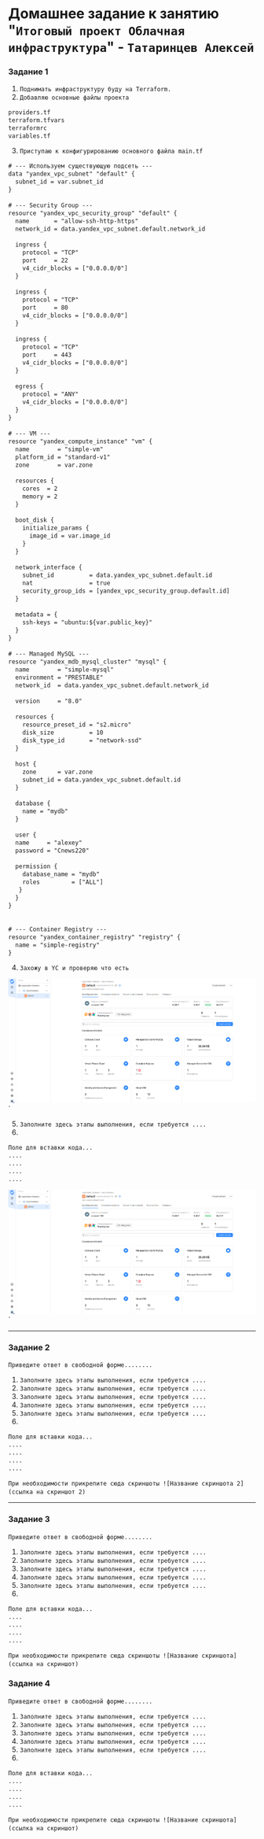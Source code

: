 # Домашнее задание к занятию "`Итоговый проект Облачная инфраструктура`" - `Татаринцев Алексей`


### Задание 1


1. `Поднимать инфраструктуру буду на Terraform.`
2. `Добавляю основные файлы проекта `

```
providers.tf
terraform.tfvars
terraformrc
variables.tf
```
3. `Приступаю к конфигурированию основного файла main.tf`

```
# --- Используем существующую подсеть ---
data "yandex_vpc_subnet" "default" {
  subnet_id = var.subnet_id
}

# --- Security Group ---
resource "yandex_vpc_security_group" "default" {
  name       = "allow-ssh-http-https"
  network_id = data.yandex_vpc_subnet.default.network_id

  ingress {
    protocol = "TCP"
    port     = 22
    v4_cidr_blocks = ["0.0.0.0/0"]
  }

  ingress {
    protocol = "TCP"
    port     = 80
    v4_cidr_blocks = ["0.0.0.0/0"]
  }

  ingress {
    protocol = "TCP"
    port     = 443
    v4_cidr_blocks = ["0.0.0.0/0"]
  }

  egress {
    protocol = "ANY"
    v4_cidr_blocks = ["0.0.0.0/0"]
  }
}

# --- VM ---
resource "yandex_compute_instance" "vm" {
  name        = "simple-vm"
  platform_id = "standard-v1"
  zone        = var.zone

  resources {
    cores  = 2
    memory = 2
  }

  boot_disk {
    initialize_params {
      image_id = var.image_id
    }
  }

  network_interface {
    subnet_id          = data.yandex_vpc_subnet.default.id
    nat                = true
    security_group_ids = [yandex_vpc_security_group.default.id]
  }

  metadata = {
    ssh-keys = "ubuntu:${var.public_key}"
  }
}

# --- Managed MySQL ---
resource "yandex_mdb_mysql_cluster" "mysql" {
  name        = "simple-mysql"
  environment = "PRESTABLE"
  network_id  = data.yandex_vpc_subnet.default.network_id

  version     = "8.0"  

  resources {
    resource_preset_id = "s2.micro"
    disk_size          = 10
    disk_type_id       = "network-ssd"
  }

  host {
    zone      = var.zone
    subnet_id = data.yandex_vpc_subnet.default.id
  }

  database {
    name = "mydb"
  }

  user {
  name     = "alexey"
  password = "Cnews220"

  permission {
    database_name = "mydb"
    roles         = ["ALL"]
   }
  }
}


# --- Container Registry ---
resource "yandex_container_registry" "registry" {
  name = "simple-registry"
}

```



4. `Захожу в YC и проверяю что есть`

![1](https://github.com/Foxbeerxxx/total_terraform/blob/main/img/img1.png)`

5. `Заполните здесь этапы выполнения, если требуется ....`
6. 

```
Поле для вставки кода...
....
....
....
....
```


![1](https://github.com/Foxbeerxxx/total_terraform/blob/main/img/img1.png)`


---

### Задание 2

`Приведите ответ в свободной форме........`

1. `Заполните здесь этапы выполнения, если требуется ....`
2. `Заполните здесь этапы выполнения, если требуется ....`
3. `Заполните здесь этапы выполнения, если требуется ....`
4. `Заполните здесь этапы выполнения, если требуется ....`
5. `Заполните здесь этапы выполнения, если требуется ....`
6. 

```
Поле для вставки кода...
....
....
....
....
```

`При необходимости прикрепитe сюда скриншоты
![Название скриншота 2](ссылка на скриншот 2)`


---

### Задание 3

`Приведите ответ в свободной форме........`

1. `Заполните здесь этапы выполнения, если требуется ....`
2. `Заполните здесь этапы выполнения, если требуется ....`
3. `Заполните здесь этапы выполнения, если требуется ....`
4. `Заполните здесь этапы выполнения, если требуется ....`
5. `Заполните здесь этапы выполнения, если требуется ....`
6. 

```
Поле для вставки кода...
....
....
....
....
```

`При необходимости прикрепитe сюда скриншоты
![Название скриншота](ссылка на скриншот)`

### Задание 4

`Приведите ответ в свободной форме........`

1. `Заполните здесь этапы выполнения, если требуется ....`
2. `Заполните здесь этапы выполнения, если требуется ....`
3. `Заполните здесь этапы выполнения, если требуется ....`
4. `Заполните здесь этапы выполнения, если требуется ....`
5. `Заполните здесь этапы выполнения, если требуется ....`
6. 

```
Поле для вставки кода...
....
....
....
....
```

`При необходимости прикрепитe сюда скриншоты
![Название скриншота](ссылка на скриншот)`
